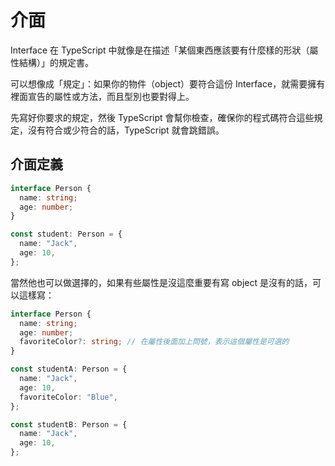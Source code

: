 # 介面

Interface 在 TypeScript 中就像是在描述「某個東西應該要有什麼樣的形狀（屬性結構）」的規定書。

可以想像成「規定」：如果你的物件（object）要符合這份 Interface，就需要擁有裡面宣告的屬性或方法，而且型別也要對得上。

先寫好你要求的規定，然後 TypeScript 會幫你檢查，確保你的程式碼符合這些規定，沒有符合或少符合的話，TypeScript 就會跳錯誤。

## 介面定義

```ts
interface Person {
  name: string;
  age: number;
}

const student: Person = {
  name: "Jack",
  age: 10,
};
```

當然他也可以做選擇的，如果有些屬性是沒這麼重要有寫 object 是沒有的話，可以這樣寫：

```ts
interface Person {
  name: string;
  age: number;
  favoriteColor?: string; // 在屬性後面加上問號，表示這個屬性是可選的
}

const studentA: Person = {
  name: "Jack",
  age: 10,
  favoriteColor: "Blue",
};

const studentB: Person = {
  name: "Jack",
  age: 10,
};
```
